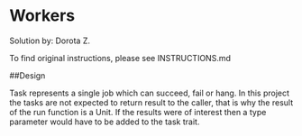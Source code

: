 # Workers

Solution by: Dorota Z.

To find original instructions, please see INSTRUCTIONS.md

##Design

Task represents a single job which can succeed, fail or hang. In this project the tasks are not expected to return
result to the caller, that is why the result of the run function is a Unit. If the results were of interest then
a type parameter would have to be added to the task trait.
